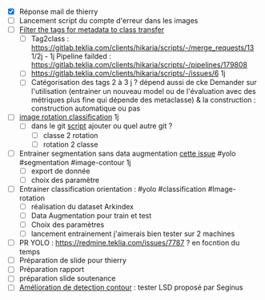 - [x] Réponse mail de thierry
- [ ] Lancement script du compte d'erreur dans les images
- [ ] [Filter the tags for metadata to class transfer](https://redmine.teklia.com/issues/7777) 
	- [ ] Tag2class : https://gitlab.teklia.com/clients/hikaria/scripts/-/merge_requests/13 1/2j - 1j
	      Pipeline failded : https://gitlab.teklia.com/clients/hikaria/scripts/-/pipelines/179808
	- [ ] https://gitlab.teklia.com/clients/hikaria/scripts/-/issues/6 1j 
	- [ ] Catégorisation des tags 2 à 3 j ? dépend aussi de cke
	      Demander sur l'utilisation (entrainer un nouveau model ou de l'évaluation avec des métriques plus fine qui dépende des metaclasse) & la construction : construction automatique ou pas
- [ ] [image rotation classification](https://redmine.teklia.com/issues/7687) 1j
	- [ ] dans le git [script](https://gitlab.teklia.com/clients/hikaria/scripts) ajouter ou quel autre git ?
		- [ ] classe 2 rotation 
		- [ ] rotation 2 classe 
- [ ] Entrainer segmentation sans data augmentation [cette issue](https://redmine.teklia.com/issues/7560) #yolo #segmentation #image-contour  1j 
	- [ ] export de donnée 
	- [ ] choix des paramètre
- [ ] Entrainer classification orientation : #yolo #classification #Image-rotation 
	- [ ] réalisation du dataset Arkindex
	- [ ] Data Augmentation pour train et test
	- [ ] Choix des paramètres
	- [ ] lancement entrainement 
	      j'aimerais bien tester sur 2 machines
- [ ] PR YOLO : https://redmine.teklia.com/issues/7787 ? en focntion du temps
- [ ] Préparation de slide pour thierry
- [ ] Préparation rapport 
- [ ] préparation slide soutenance
- [ ] [Amélioration de detection contour](https://redmine.teklia.com/issues/7724) : tester LSD proposé par Seginus
